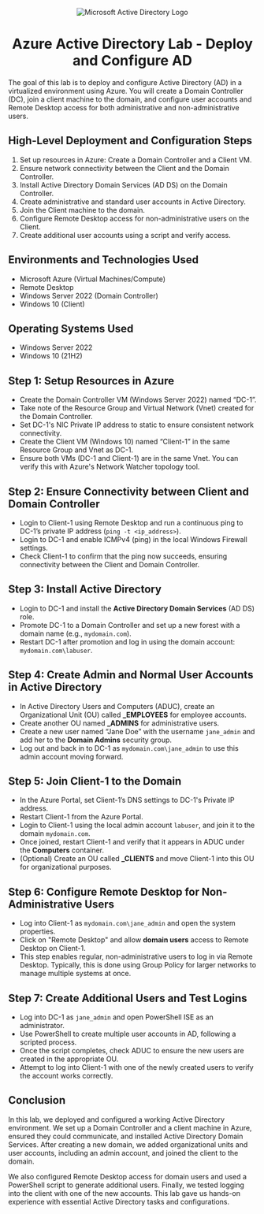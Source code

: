<p align="center">
<img src="https://i.imgur.com/pU5A58S.png" alt="Microsoft Active Directory Logo"/>
</p>

<h1 align="center">Azure Active Directory Lab - Deploy and Configure AD</h1>

<p>The goal of this lab is to deploy and configure Active Directory (AD) in a virtualized environment using Azure. You will create a Domain Controller (DC), join a client machine to the domain, and configure user accounts and Remote Desktop access for both administrative and non-administrative users.</p>

<h2>High-Level Deployment and Configuration Steps</h2>
<ol>
  <li>Set up resources in Azure: Create a Domain Controller and a Client VM.</li>
  <li>Ensure network connectivity between the Client and the Domain Controller.</li>
  <li>Install Active Directory Domain Services (AD DS) on the Domain Controller.</li>
  <li>Create administrative and standard user accounts in Active Directory.</li>
  <li>Join the Client machine to the domain.</li>
  <li>Configure Remote Desktop access for non-administrative users on the Client.</li>
  <li>Create additional user accounts using a script and verify access.</li>
</ol>

<h2>Environments and Technologies Used</h2>
<ul>
  <li>Microsoft Azure (Virtual Machines/Compute)</li>
  <li>Remote Desktop</li>
  <li>Windows Server 2022 (Domain Controller)</li>
  <li>Windows 10 (Client)</li>
</ul>

<h2>Operating Systems Used</h2>
<ul>
  <li>Windows Server 2022</li>
  <li>Windows 10 (21H2)</li>
</ul>

<h2>Step 1: Setup Resources in Azure</h2>
<ul>
  <li>Create the Domain Controller VM (Windows Server 2022) named “DC-1”.</li>
  <li>Take note of the Resource Group and Virtual Network (Vnet) created for the Domain Controller.</li>
  <li>Set DC-1's NIC Private IP address to static to ensure consistent network connectivity.</li>
  <li>Create the Client VM (Windows 10) named “Client-1” in the same Resource Group and Vnet as DC-1.</li>
  <li>Ensure both VMs (DC-1 and Client-1) are in the same Vnet. You can verify this with Azure's Network Watcher topology tool.</li>
</ul>

<h2>Step 2: Ensure Connectivity between Client and Domain Controller</h2>
<ul>
  <li>Login to Client-1 using Remote Desktop and run a continuous ping to DC-1’s private IP address (<code>ping -t &lt;ip_address&gt;</code>).</li>
  <li>Login to DC-1 and enable ICMPv4 (ping) in the local Windows Firewall settings.</li>
  <li>Check Client-1 to confirm that the ping now succeeds, ensuring connectivity between the Client and Domain Controller.</li>
</ul>

<h2>Step 3: Install Active Directory</h2>
<ul>
  <li>Login to DC-1 and install the <strong>Active Directory Domain Services</strong> (AD DS) role.</li>
  <li>Promote DC-1 to a Domain Controller and set up a new forest with a domain name (e.g., <code>mydomain.com</code>).</li>
  <li>Restart DC-1 after promotion and log in using the domain account: <code>mydomain.com\labuser</code>.</li>
</ul>

<h2>Step 4: Create Admin and Normal User Accounts in Active Directory</h2>
<ul>
  <li>In Active Directory Users and Computers (ADUC), create an Organizational Unit (OU) called <strong>_EMPLOYEES</strong> for employee accounts.</li>
  <li>Create another OU named <strong>_ADMINS</strong> for administrative users.</li>
  <li>Create a new user named “Jane Doe” with the username <code>jane_admin</code> and add her to the <strong>Domain Admins</strong> security group.</li>
  <li>Log out and back in to DC-1 as <code>mydomain.com\jane_admin</code> to use this admin account moving forward.</li>
</ul>

<h2>Step 5: Join Client-1 to the Domain</h2>
<ul>
  <li>In the Azure Portal, set Client-1’s DNS settings to DC-1's Private IP address.</li>
  <li>Restart Client-1 from the Azure Portal.</li>
  <li>Login to Client-1 using the local admin account <code>labuser</code>, and join it to the domain <code>mydomain.com</code>.</li>
  <li>Once joined, restart Client-1 and verify that it appears in ADUC under the <strong>Computers</strong> container.</li>
  <li>(Optional) Create an OU called <strong>_CLIENTS</strong> and move Client-1 into this OU for organizational purposes.</li>
</ul>

<h2>Step 6: Configure Remote Desktop for Non-Administrative Users</h2>
<ul>
  <li>Log into Client-1 as <code>mydomain.com\jane_admin</code> and open the system properties.</li>
  <li>Click on "Remote Desktop" and allow <strong>domain users</strong> access to Remote Desktop on Client-1.</li>
  <li>This step enables regular, non-administrative users to log in via Remote Desktop. Typically, this is done using Group Policy for larger networks to manage multiple systems at once.</li>
</ul>

<h2>Step 7: Create Additional Users and Test Logins</h2>
<ul>
  <li>Log into DC-1 as <code>jane_admin</code> and open PowerShell ISE as an administrator.</li>
  <li>Use PowerShell to create multiple user accounts in AD, following a scripted process.</li>
  <li>Once the script completes, check ADUC to ensure the new users are created in the appropriate OU.</li>
  <li>Attempt to log into Client-1 with one of the newly created users to verify the account works correctly.</li>
</ul>

<h2>Conclusion</h2>
<p>In this lab, we deployed and configured a working Active Directory environment. We set up a Domain Controller and a client machine in Azure, ensured they could communicate, and installed Active Directory Domain Services. After creating a new domain, we added organizational units and user accounts, including an admin account, and joined the client to the domain.</p>

<p>We also configured Remote Desktop access for domain users and used a PowerShell script to generate additional users. Finally, we tested logging into the client with one of the new accounts. This lab gave us hands-on experience with essential Active Directory tasks and configurations.</p>